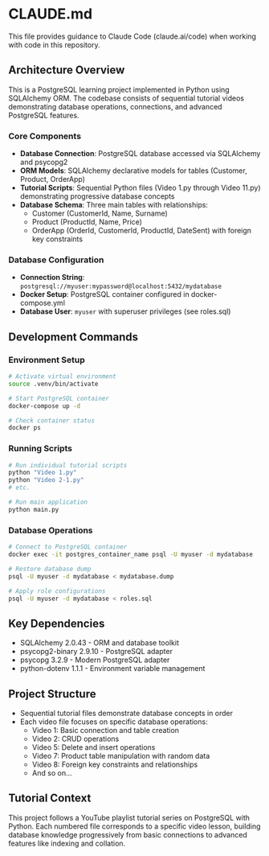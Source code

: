 # CLAUDE.md

This file provides guidance to Claude Code (claude.ai/code) when working with code in this repository.

## Architecture Overview

This is a PostgreSQL learning project implemented in Python using SQLAlchemy ORM. The codebase consists of sequential tutorial videos demonstrating database operations, connections, and advanced PostgreSQL features.

### Core Components

- **Database Connection**: PostgreSQL database accessed via SQLAlchemy and psycopg2
- **ORM Models**: SQLAlchemy declarative models for tables (Customer, Product, OrderApp)
- **Tutorial Scripts**: Sequential Python files (Video 1.py through Video 11.py) demonstrating progressive database concepts
- **Database Schema**: Three main tables with relationships:
  - Customer (CustomerId, Name, Surname)
  - Product (ProductId, Name, Price) 
  - OrderApp (OrderId, CustomerId, ProductId, DateSent) with foreign key constraints

### Database Configuration

- **Connection String**: `postgresql://myuser:mypassword@localhost:5432/mydatabase`
- **Docker Setup**: PostgreSQL container configured in docker-compose.yml
- **Database User**: `myuser` with superuser privileges (see roles.sql)

## Development Commands

### Environment Setup
```bash
# Activate virtual environment
source .venv/bin/activate

# Start PostgreSQL container
docker-compose up -d

# Check container status
docker ps
```

### Running Scripts
```bash
# Run individual tutorial scripts
python "Video 1.py"
python "Video 2-1.py" 
# etc.

# Run main application
python main.py
```

### Database Operations
```bash
# Connect to PostgreSQL container
docker exec -it postgres_container_name psql -U myuser -d mydatabase

# Restore database dump
psql -U myuser -d mydatabase < mydatabase.dump

# Apply role configurations
psql -U myuser -d mydatabase < roles.sql
```

## Key Dependencies

- SQLAlchemy 2.0.43 - ORM and database toolkit
- psycopg2-binary 2.9.10 - PostgreSQL adapter
- psycopg 3.2.9 - Modern PostgreSQL adapter
- python-dotenv 1.1.1 - Environment variable management

## Project Structure

- Sequential tutorial files demonstrate database concepts in order
- Each video file focuses on specific database operations:
  - Video 1: Basic connection and table creation
  - Video 2: CRUD operations  
  - Video 5: Delete and insert operations
  - Video 7: Product table manipulation with random data
  - Video 8: Foreign key constraints and relationships
  - And so on...

## Tutorial Context

This project follows a YouTube playlist tutorial series on PostgreSQL with Python. Each numbered file corresponds to a specific video lesson, building database knowledge progressively from basic connections to advanced features like indexing and collation.